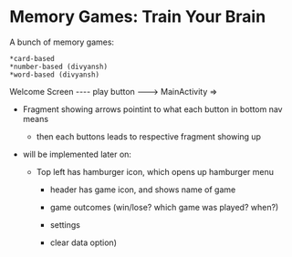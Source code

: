 # Memory Games: Train Your Brain

A bunch of memory games:

	*card-based
	*number-based (divyansh)
	*word-based (divyansh)

Welcome Screen
---- play button --->
MainActivity =>
	
* Fragment showing arrows pointint to what each button in bottom nav means
	* then each buttons leads to respective fragment showing up
	
* will be implemented later on:
	* Top left has hamburger icon, which opens up hamburger menu

		* header has game icon, and shows name of game
			
		* game outcomes (win/lose? which game was played? when?) 
			
		* settings
			
		* clear data option)


